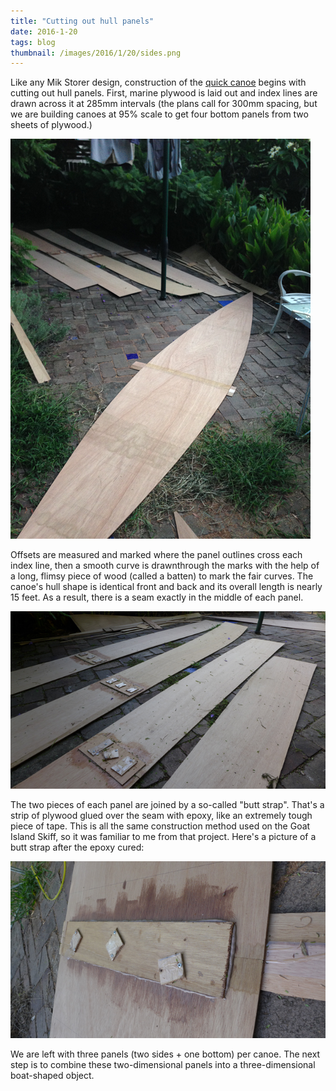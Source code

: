 ```yaml
---
title: "Cutting out hull panels"
date: 2016-1-20
tags: blog
thumbnail: /images/2016/1/20/sides.png
---
```


Like any Mik Storer design, construction of the [quick canoe](http://www.duckworksbbs.com/plans/storer/qc150/index.htm) begins with cutting out hull panels. First, marine plywood is laid out and index lines are drawn across it at 285mm intervals (the plans call for 300mm spacing, but we are building canoes at 95% scale to get four bottom panels from two sheets of plywood.)

![bottom-1](/images/2016/1/20/bottom-1.png)

Offsets are measured and marked where the panel outlines cross each index line, then a smooth curve is drawnthrough the marks with the help of a long, flimsy piece of wood (called a batten) to mark the fair curves. The canoe's hull shape is identical front and back and its overall length is nearly 15 feet. As a result, there is a seam exactly in the middle of each panel.

![sides](/images/2016/1/20/sides.png)

The two pieces of each panel are joined by a so-called "butt strap". That's a strip of plywood glued over the seam with epoxy, like an extremely tough piece of tape. This is all the same construction method used on the Goat Island Skiff, so it was familiar to me from that project. Here's a picture of a butt strap after the epoxy cured:

![butt-strap](/images/2016/1/20/butt-strap.png)

We are left with three panels (two sides + one bottom) per canoe. The next step is to combine these two-dimensional panels into a three-dimensional boat-shaped object.
